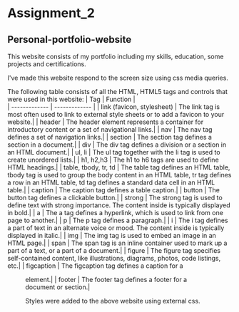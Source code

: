 # Assignment_2
## Personal-portfolio-website
This website consists of my portfolio including my skills, education, some projects and certifications.

I've made this website respond to the screen size using css media queries.

The following table consists of all the HTML, HTML5 tags and controls that were used in this website:
| Tag             | Function      |   
| -------------    | ------------- |
| link (favicon, stylesheet) | The link tag is most often used to link to external style sheets or to add a favicon to your website.|
| header           | The header element represents a container for introductory content or a set of navigational links.|
| nav              | The nav tag defines a set of navigation links.|
| section          | The section tag defines a section in a document.|
| div              | The div tag defines a division or a section in an HTML document.|
| ul, li           | The ul tag together with the li tag is used to create unordered lists.|
| h1, h2,h3        | The h1 to h6 tags are used to define HTML headings.|
| table, tbody, tr, td | The table tag defines an HTML table, tbody tag is used to group the body content in an HTML table, tr tag defines a row in an HTML table, td tag defines a standard data cell in an HTML table.|
| caption          | The caption tag defines a table caption.|
| button         | The button tag defines a clickable button.|
| strong         | The strong tag is used to define text with strong importance. The content inside is typically displayed in bold.|
| a              | The a tag defines a hyperlink, which is used to link from one page to another.|
| p              | The p tag defines a paragraph.|
| i              | The i tag defines a part of text in an alternate voice or mood. The content inside is typically displayed in italic.|
| img            | The img tag is used to embed an image in an HTML page.|
| span           | The span tag is an inline container used to mark up a part of a text, or a part of a document.|
| figure           | The figure tag specifies self-contained content, like illustrations, diagrams, photos, code listings, etc.|
| figcaption       | The figcaption tag defines a caption for a <figure> element.|
| footer           | The footer tag defines a footer for a document or section.|

Styles were added to the above website using external css.
